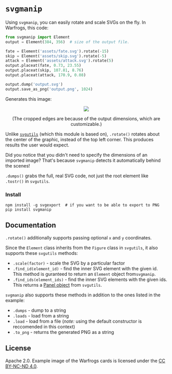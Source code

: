 # `svgmanip`

Using `svgmanip`, you can easily rotate and scale SVGs on the fly. In Warfrogs, this code:

```python
from svgmanip import Element
output = Element(384, 356)  # size of the output file.

fate = Element('assets/fate.svg').rotate(-15)
skip = Element('assets/skip.svg').rotate(-5)
attack = Element('assets/attack.svg').rotate(5)
output.placeat(fate, 0.73, 23.55)
output.placeat(skip, 107.81, 8.76)
output.placeat(attack, 170.9, 0.08)

output.dump('output.svg')
output.save_as_png('output.png', 1024)
```

Generates this image:

<p align="center">
<img src="https://uploads.avertly.co/1b8.svg"/>
<sub>
<p align="center">
(The cropped edges are because of the output dimensions, which are customizable.)
</p></sub>
</p>

Unlike [`svgutils`](https://github.com/btel/svg_utils) (which this module is based on), `.rotate()` rotates about the center of the graphic, instead of the top left corner. This produces results the user would expect.

Did you notice that you didn't need to specify the dimensions of an imported image? That's because `svgmanip` detects it automatically behind the scenes!

`.dumps()` grabs the full, real SVG code, not just the root element like `.tostr()` in `svgutils`.

### Install

```
npm install -g svgexport  # if you want to be able to export to PNG
pip install svgmanip
```

## Documentation

`.rotate()` additionally supports passing optional `x` and `y` coordinates.

Since the `Element` class inherits from the `Figure` class in `svgutils`, it also supports these `svgutils` methods:

- `.scale(factor)` - scale the SVG by a particular factor
- `.find_id(element_id)` - find the inner SVG element with the given id. This method is guranteed to return an `Element` object from`svgmanip`.
- `.find_ids(element_ids)` - find the inner SVG elements with the given ids. This returns a [Panel object](https://svgutils.readthedocs.io/en/latest/compose.html#svgutils.compose.Panel) from `svgutils`.


`svgmanip` also supports these methods in addition to the ones listed in the example:

- `.dumps` - dump to a string
- `.loads` - load from a string
- `.load` - load from a file (*note:* using the default constructor is reccomended in this context)
- `.to_png` - returns the generated PNG as a string

## License

Apache 2.0. Example image of the Warfrogs cards is licensed under the [CC BY-NC-ND 4.0](https://creativecommons.org/licenses/by-nc-nd/4.0/legalcode).
